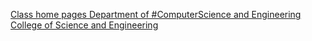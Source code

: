 [Class home pages   Department of #ComputerScience and Engineering   College of Science and Engineering](https://qi.tc/qi/114081)